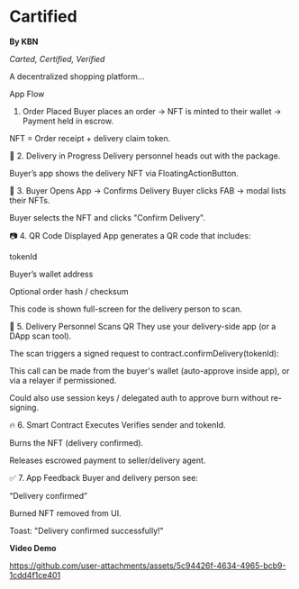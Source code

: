 # Cartified

**By KBN**

_Carted, Certified, Verified_

A decentralized shopping platform...


App Flow
 1. Order Placed
Buyer places an order → NFT is minted to their wallet → Payment held in escrow.

NFT = Order receipt + delivery claim token.

🚚 2. Delivery in Progress
Delivery personnel heads out with the package.

Buyer’s app shows the delivery NFT via FloatingActionButton.

📱 3. Buyer Opens App → Confirms Delivery
Buyer clicks FAB → modal lists their NFTs.

Buyer selects the NFT and clicks "Confirm Delivery".

📷 4. QR Code Displayed
App generates a QR code that includes:

tokenId

Buyer’s wallet address

Optional order hash / checksum

This code is shown full-screen for the delivery person to scan.

📱 5. Delivery Personnel Scans QR
They use your delivery-side app (or a DApp scan tool).

The scan triggers a signed request to contract.confirmDelivery(tokenId):

This call can be made from the buyer's wallet (auto-approve inside app), or via a relayer if permissioned.

Could also use session keys / delegated auth to approve burn without re-signing.

🔥 6. Smart Contract Executes
Verifies sender and tokenId.

Burns the NFT (delivery confirmed).

Releases escrowed payment to seller/delivery agent.

✅ 7. App Feedback
Buyer and delivery person see:

“Delivery confirmed”

Burned NFT removed from UI.

Toast: "Delivery confirmed successfully!"

**Video Demo**

https://github.com/user-attachments/assets/5c94426f-4634-4965-bcb9-1cdd4f1ce401

